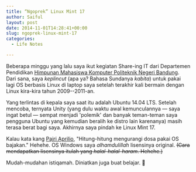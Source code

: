 ```yaml
---
title: “Ngoprek” Linux Mint 17
author: Saiful
layout: post
date: 2014-11-01T14:28:41+00:00
slug: ngoprek-linux-mint-17
categories:
  - Life Notes

---
```

Beberapa minggu yang lalu saya ikut kegiatan Share-ing IT dari Departemen Pendidikan [Himpunan Mahasiswa Komputer Politeknik Negeri Bandung][1]. Dari sana, saya _keplincut_ (apa ya? Bahasa Sundanya _kabita_) untuk pakai lagi OS berbasis Linux di laptop saya setelah terakhir kali bermain dengan Linux kira-kira tahun 2009--2011-an.

Yang terlintas di kepala saya saat itu adalah Ubuntu 14.04 LTS. Setelah mencoba, ternyata Unity (yang dulu waktu awal kemunculannya — saya ingat betul — sempat menjadi 'polemik' dan banyak teman-teman saya pengguna Ubuntu yang kemudian beralih ke distro lain karenanya) masih terasa berat bagi saya. Akhirnya saya pindah ke Linux Mint 17.

Kalau kata kang [Pajri Aprilio][2], "Hitung-hitung mengurangi dosa pakai OS bajakan." Hehehe. OS Windows saya _alhamdulillah_ lisensinya original. <del>(Cara mendapatkan lisensinya itulah yang <em>halal-halal-haram</em>. Hehehe.)</del>

Mudah-mudahan istiqamah. Diniatkan juga buat belajar. 🙂

 [1]: http://himakom.jtk.polban.ac.id/
 [2]: https://www.facebook.com/link.share.9?fref=ts
